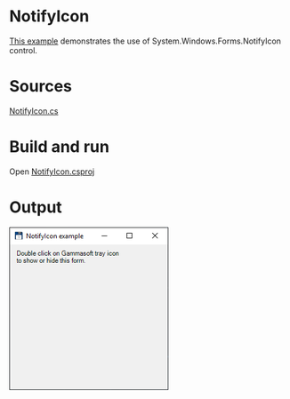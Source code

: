 # NotifyIcon

[This example](.) demonstrates the use of System.Windows.Forms.NotifyIcon control.

# Sources

[NotifyIcon.cs](NotifyIcon.cs)

# Build and run

Open [NotifyIcon.csproj](NotifyIcon.csproj)

# Output

![Screenshot](../../docs/Pictures/Forms/NotifyIcon.png)

